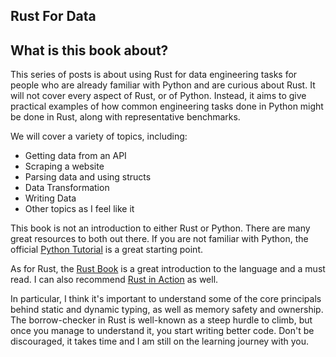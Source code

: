 ## Rust For Data

## What is this book about?

This series of posts is about using Rust for data engineering tasks for people
who are already familiar with Python and are curious about Rust. It will not
cover every aspect of Rust, or of Python. Instead, it aims to give practical
examples of how common engineering tasks done in Python might be done in Rust,
along with representative benchmarks.

We will cover a variety of topics, including:
- Getting data from an API
- Scraping a website
- Parsing data and using structs
- Data Transformation
- Writing Data
- Other topics as I feel like it

This book is not an introduction to either Rust or Python. There are many
great resources to both out there. If you are not familiar with Python,
the official [Python Tutorial](https://docs.python.org/3/tutorial/) is a great
starting point.

As for Rust, the [Rust Book](https://doc.rust-lang.org/book/) is a great
introduction to the language and a must read. I can also recommend
[Rust in Action](https://www.manning.com/books/rust-in-action) as well.

In particular, I think it's important to understand some of the core principals
behind static and dynamic typing, as well as memory safety and ownership. The
borrow-checker in Rust is well-known as a steep hurdle to climb, but once you
manage to understand it, you start writing better code. Don't be discouraged,
it takes time and I am still on the learning journey with you.

